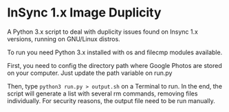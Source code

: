 # InSync 1.x Image Duplicity
A Python 3.x script to deal with duplicity issues found on Insync 1.x versions, running on GNU/Linux distros.

To run you need Python 3.x installed with os and filecmp modules available.

First, you need to config the directory path where Google Photos are stored on your computer. Just update the path variable on run.py

Then, type `python3 run.py > output.sh` on a Terminal to run. In the end, the script will generate a list with several rm commands, removing files individually. For security reasons, the output file need to be run manually.
